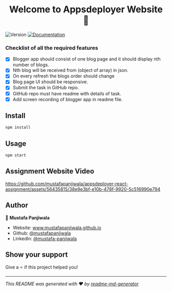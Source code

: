 <h1 align="center">Welcome to Appsdeployer Website 👋</h1>
<p>
  <img alt="Version" src="https://img.shields.io/badge/version-1.0.0-blue.svg?cacheSeconds=2592000" />
  <a href="https://docs.expo.dev/" target="_blank">
    <img alt="Documentation" src="https://img.shields.io/badge/documentation-yes-brightgreen.svg" />
  </a>
</p>

### Checklist of all the required features

- [x] Blogger app should consist of one blog page and it should display nth number of blogs.
- [x] Nth blog will be received from (object of array) in json.
- [x] On every refresh the blogs order should change
- [x] Blog page UI should be responsive.
- [x] Submit the task in GitHub repo.
- [x] GitHub repo must have readme with details of task.
- [x] Add screen recording of blogger app in readme file.

## Install

```sh
npm install
```

## Usage

```sh
npm start
```

## Assignment Website Video



https://github.com/mustafapanjiwala/appsdeployer-react-assignment/assets/56435815/38e9e3bf-e10b-478f-9920-5c516990e794



## Author

👤 **Mustafa Panjiwala**

- Website: www.mustafapanjiwala.github.io
- Github: [@mustafapanjiwala](https://github.com/mustafapanjiwala)
- LinkedIn: [@mustafa-panjiwala](https://linkedin.com/in/mustafa-panjiwala)

## Show your support

Give a ⭐️ if this project helped you!

---

_This README was generated with ❤️ by [readme-md-generator](https://github.com/kefranabg/readme-md-generator)_
